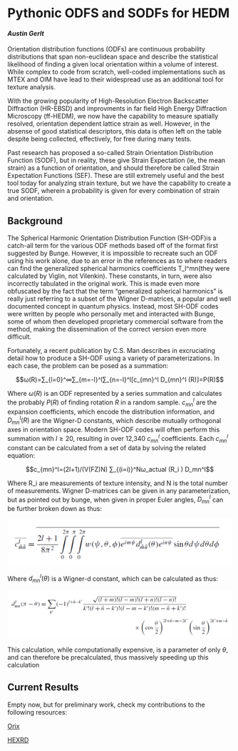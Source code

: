 # Pythonic ODFS and SODFs for HEDM
#### *Austin Gerlt*




Orientation distribution functions (ODFs) are continuous probability distributions that span non-euclidean space and describe the statistical likelihood of finding a given local orientation within a volume of interest. While complex to code from scratch, well-coded implementations such as MTEX and OIM have lead to their widespread use as an additional tool for texture analysis.

With the growing popularity of High-Resolution Electron Backscatter Diffraction (HR-EBSD) and improvments in far field High Energy Diffraction Microscopy (ff-HEDM), we now have the capability to measure spatially resolved, orientation dependent lattice strain as well. However, in the absense of good statistical descriptors, this data is often left on the table despite being collected, effectively, for free during many tests.

Past research has proposed a so-called Strain Orientation Distribution Function (SODF), but in reality, these give Strain Expectation (ie, the mean strain) as a function of orientation, and should therefore be called Strain Expectation Functions (SEF). These are still extremely useful and the best tool today for analyzing strain texture, but we have the capability to create a true SODF, wherein a probability is given for every combination of strain and orientation.

## Background

The Spherical Harmonic Orientation Distribution Function (SH-ODF)is a catch-all term for the various ODF methods based off of the format first suggested by Bunge. However, it is impossible to recreate such an ODF using his work alone, due to an error in the references as to where readers can find the generalized spherical harmonics coefficients T_l^mn(they were calculated by Viglin, not Vilenkin). These constants, in turn, were also incorrectly tabulated in the original work. This is made even more obfuscated by the fact that the term “generalized spherical harmonics” is really just referring to a subset of the Wigner D-matrices, a popular and well documented concept in quantum physics. Instead, most SH-ODF codes were written by people who personally met and interacted with Bunge, some of whom then developed proprietary commercial software from the method, making the dissemination of the correct version even more difficult. 

Fortunately, a recent publication by C.S. Man describes in excruciating detail how to produce a SH-ODF using a variety of parameterizations. In each case, the problem can be posed as a summation:

$$ω(R)=∑_{l=0}^∞∑_{m=-l}^l∑_{n=-l}^l[c_{mn}^l D_{mn}^l (R)]=P(R)$$  

Where $ω(R)$ is an ODF represented by a series summation and calculates the probably $P(R)$ of finding rotation $R$ in a random sample. $c_{mn}^l$ are the expansion coefficients, which encode the distribution information, and $D_{mn}^l (R)$ are the Wigner-D constants, which describe mutually orthogonal axes in orientation space. Modern SH-ODF codes will often perform this summation with $l≥20$, resulting in over 12,340 $c_{mn}^l$ coefficients. Each $c_{mn}^l$ constant can be calculated from a set of data by solving the related equation:

$$c_{mn}^l=(2l+1)/(V(FZ)N) ∑_{(i=i)}^Nω_actual (R_i ) D_mn^l$$

Where R_i are measurements of texture intensity, and N is the total number of measurements. Wigner D-matrices can be given in any parameterization, but as pointed out by bunge, when given in proper Euler angles, $D_{mn}^l$ can be further broken down as thus:

![CS Mann 1](https://raw.githubusercontent.com/argerlt/TMS_2023/main/resources/eqn3.png)

Where $d_{mn}^l (\theta )$ is a Wigner-d constant, which can be calculated as thus:

![CS Mann 2](https://raw.githubusercontent.com/argerlt/TMS_2023/main/resources/eqn4.png)

This calculation, while computationally expensive, is a parameter of only $\theta$, and can therefore be precalculated, thus massively speeding up this calculation

## Current Results


Empty now, but for preliminary work, check my contributions to the following  resources:


[Orix](https://github.com/pyxem/orix)

[HEXRD](https://github.com/HEXRD/hexrd)

